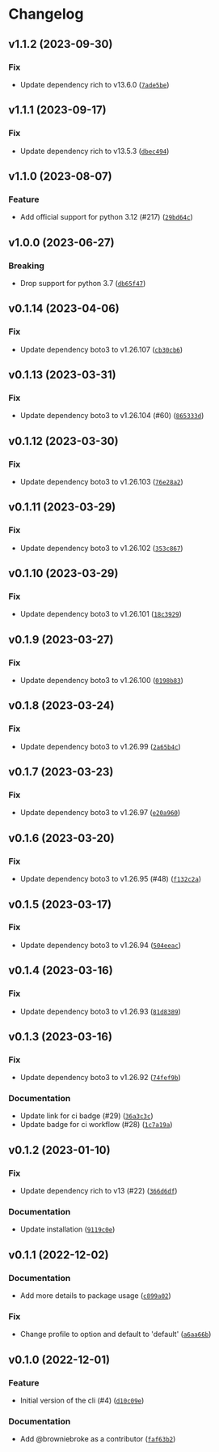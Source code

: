 # Changelog

## v1.1.2 (2023-09-30)

### Fix

- Update dependency rich to v13.6.0 ([`7ade5be`](https://github.com/browniebroke/stsmfa-cli/commit/7ade5bee8e2af78f72a76bda92a139134ec51560))

## v1.1.1 (2023-09-17)

### Fix

- Update dependency rich to v13.5.3 ([`dbec494`](https://github.com/browniebroke/stsmfa-cli/commit/dbec4947e322d249c7f99c52bd028c18475de859))

## v1.1.0 (2023-08-07)

### Feature

- Add official support for python 3.12 (#217) ([`29bd64c`](https://github.com/browniebroke/stsmfa-cli/commit/29bd64c3626266acb4535f2c5b5108181e606433))

## v1.0.0 (2023-06-27)

### Breaking

- Drop support for python 3.7 ([`db65f47`](https://github.com/browniebroke/stsmfa-cli/commit/db65f47e9ca8517a6ae1e2fe082f08ab085d9762))

## v0.1.14 (2023-04-06)

### Fix

- Update dependency boto3 to v1.26.107 ([`cb30cb6`](https://github.com/browniebroke/stsmfa-cli/commit/cb30cb61651478883a9a50cc4b4db5235c8e6a83))

## v0.1.13 (2023-03-31)

### Fix

- Update dependency boto3 to v1.26.104 (#60) ([`865333d`](https://github.com/browniebroke/stsmfa-cli/commit/865333dfbadc988f882b45a1be57cb9aefd13cc6))

## v0.1.12 (2023-03-30)

### Fix

- Update dependency boto3 to v1.26.103 ([`76e28a2`](https://github.com/browniebroke/stsmfa-cli/commit/76e28a2c80348fb66da15e569ac086ccdf855bb5))

## v0.1.11 (2023-03-29)

### Fix

- Update dependency boto3 to v1.26.102 ([`353c867`](https://github.com/browniebroke/stsmfa-cli/commit/353c86792be21de2611dfaa5c6cfc1576515bb22))

## v0.1.10 (2023-03-29)

### Fix

- Update dependency boto3 to v1.26.101 ([`18c3929`](https://github.com/browniebroke/stsmfa-cli/commit/18c3929df98863a6accd4295384c8ebec09d86ca))

## v0.1.9 (2023-03-27)

### Fix

- Update dependency boto3 to v1.26.100 ([`0198b83`](https://github.com/browniebroke/stsmfa-cli/commit/0198b83d0e9e6fb60156ff9474c687528fc48c50))

## v0.1.8 (2023-03-24)

### Fix

- Update dependency boto3 to v1.26.99 ([`2a65b4c`](https://github.com/browniebroke/stsmfa-cli/commit/2a65b4c8759ee437d4a33ee62c18ae5f33824c46))

## v0.1.7 (2023-03-23)

### Fix

- Update dependency boto3 to v1.26.97 ([`e20a960`](https://github.com/browniebroke/stsmfa-cli/commit/e20a960813556e9ba17525edac7fdb5a726809f4))

## v0.1.6 (2023-03-20)

### Fix

- Update dependency boto3 to v1.26.95 (#48) ([`f132c2a`](https://github.com/browniebroke/stsmfa-cli/commit/f132c2a71bbf7f2439648c3cf5c9f1934951928d))

## v0.1.5 (2023-03-17)

### Fix

- Update dependency boto3 to v1.26.94 ([`504eeac`](https://github.com/browniebroke/stsmfa-cli/commit/504eeacacd5300b1893879a61bdb9da029419ea4))

## v0.1.4 (2023-03-16)

### Fix

- Update dependency boto3 to v1.26.93 ([`81d8389`](https://github.com/browniebroke/stsmfa-cli/commit/81d83895ef9f6d88b1dad6fb8ba6759ed6b15e36))

## v0.1.3 (2023-03-16)

### Fix

- Update dependency boto3 to v1.26.92 ([`74fef9b`](https://github.com/browniebroke/stsmfa-cli/commit/74fef9bce86859f06aee20047f91a49a3b6d9d55))

### Documentation

- Update link for ci badge (#29) ([`36a3c3c`](https://github.com/browniebroke/stsmfa-cli/commit/36a3c3caef693b8eb180290fc829eae12526a267))
- Update badge for ci workflow (#28) ([`1c7a19a`](https://github.com/browniebroke/stsmfa-cli/commit/1c7a19a462dc5a9cbdab0032f193a9ae6704adf3))

## v0.1.2 (2023-01-10)

### Fix

- Update dependency rich to v13 (#22) ([`366d6df`](https://github.com/browniebroke/stsmfa-cli/commit/366d6df04c4d435833f3889e8833ff8997b950b2))

### Documentation

- Update installation ([`9119c0e`](https://github.com/browniebroke/stsmfa-cli/commit/9119c0ebd51f42432553a28ff41a6441a9edca4a))

## v0.1.1 (2022-12-02)

### Documentation

- Add more details to package usage ([`c899a02`](https://github.com/browniebroke/stsmfa-cli/commit/c899a02b461156cdd77471c6659fd4e800c22701))

### Fix

- Change profile to option and default to &#39;default&#39; ([`a6aa66b`](https://github.com/browniebroke/stsmfa-cli/commit/a6aa66bad8351ef5b1019aa766c8259c733700f8))

## v0.1.0 (2022-12-01)

### Feature

- Initial version of the cli (#4) ([`d10c09e`](https://github.com/browniebroke/stsmfa-cli/commit/d10c09ede5ede58885e3898c9276f0951ff9344a))

### Documentation

- Add @browniebroke as a contributor ([`faf63b2`](https://github.com/browniebroke/stsmfa-cli/commit/faf63b2ba58ec72c1c9c176e6ffb33febd055384))
